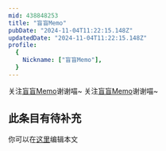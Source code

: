 ```yaml
---
mid: 438848253
title: "盲盲Memo"
pubDate: "2024-11-04T11:22:15.148Z"
updatedDate: "2024-11-04T11:22:15.148Z"
profile:
  {
    Nickname: ["盲盲Memo"],
  }
---
```


关注[盲盲Memo](https://space.bilibili.com/438848253)谢谢喵~ 关注[盲盲Memo](https://space.bilibili.com/438848253)谢谢喵~

## 此条目有待补充
你可以在[这里](https://github.com/Yuhanawa/VTuber.ICU-Content/edit/master/v/盲盲Memo/index.md)编辑本文
